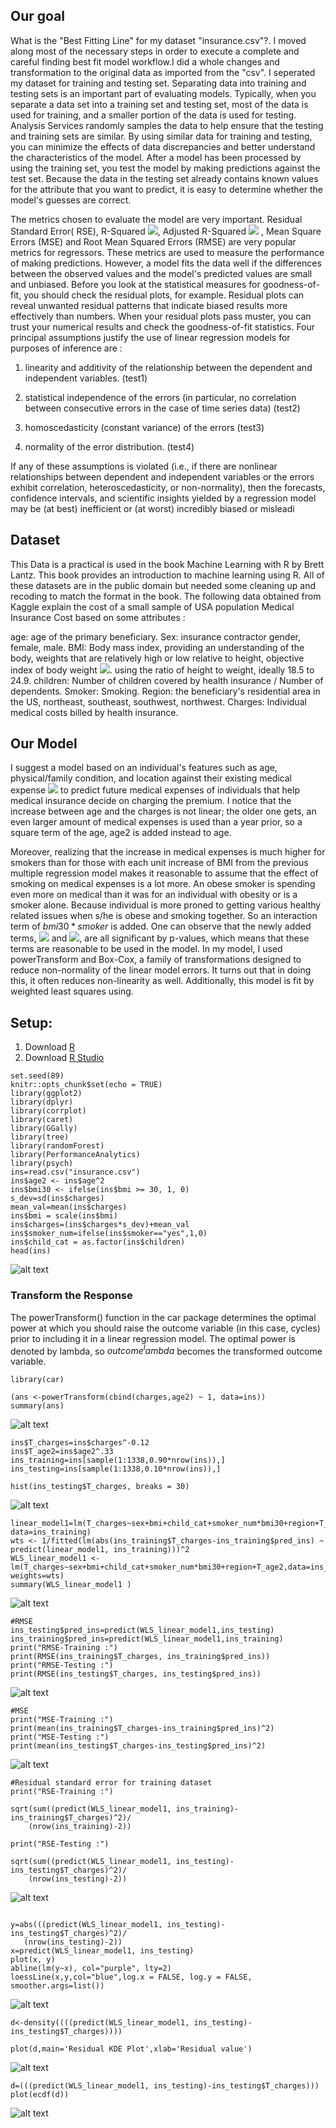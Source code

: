 

## Our goal 

What is the "Best Fitting Line" for my dataset "insurance.csv"?.  I moved along most of the necessary steps in order to execute a complete and careful finding best fit model workflow.I did a whole changes and transformation to the original data as imported from the "csv". I seperated my dataset for training and testing set. Separating data into training and testing sets is an important part of evaluating models. Typically, when you separate a data set into a training set and testing set, most of the data is used for training, and a smaller portion of the data is used for testing. Analysis Services randomly samples the data to help ensure that the testing and training sets are similar. By using similar data for training and testing, you can minimize the effects of data discrepancies and better understand the characteristics of the model. After a model has been processed by using the training set, you test the model by making predictions against the test set. Because the data in the testing set already contains known values for the attribute that you want to predict, it is easy to determine whether the model's guesses are correct.


The metrics chosen to evaluate the model are very important. Residual Standard Error( RSE), R-Squared <img src="https://render.githubusercontent.com/render/math?math=(R^2)">, Adjusted R-Squared <img src="https://render.githubusercontent.com/render/math?math=(Adj R^2)"> , Mean Square Errors (MSE) and Root Mean Squared Errors (RMSE) are very popular metrics for regressors. These metrics are used to measure the performance of making predictions. However, a model fits the data well if the differences between the observed values and the model's predicted values are small and unbiased. Before you look at the statistical measures for goodness-of-fit, you should check the residual plots, for example. Residual plots can reveal unwanted residual patterns that indicate biased results more effectively than numbers. When your residual plots pass muster, you can trust your numerical results and check the goodness-of-fit statistics.  Four principal assumptions justify the use of linear regression models for purposes of inference are :


1. linearity and additivity of the relationship between the dependent and independent variables. (test1)

2. statistical independence of the errors (in particular, no correlation between consecutive errors in the case of time series data) (test2)

3. homoscedasticity (constant variance) of the errors (test3)

4. normality of the error distribution. (test4)

If any of these assumptions is violated (i.e., if there are nonlinear relationships between dependent and independent variables or the errors exhibit correlation, heteroscedasticity, or non-normality), then the forecasts, confidence intervals, and scientific insights yielded by a regression model may be (at best) inefficient or (at worst) incredibly biased or misleadi



## Dataset

This Data is a practical is used in the book Machine Learning with R by Brett Lantz. This book provides an introduction to machine learning using R. All of these datasets are in the public domain but needed some cleaning up and recoding to match the format in the book. The following data obtained from Kaggle explain the cost of a small sample of USA population Medical Insurance Cost based on some attributes :

age: age of the primary beneficiary.
Sex: insurance contractor gender, female, male.
BMI: Body mass index, providing an understanding of the body, weights that are relatively high or low relative to height, objective index of body weight <img src="https://render.githubusercontent.com/render/math?math=(kg / m^2)">. using the ratio of height to weight, ideally 18.5 to 24.9.
children: Number of children covered by health insurance / Number of dependents.
Smoker: Smoking.
Region: the beneficiary's residential area in the US, northeast, southeast, southwest, northwest.
Charges: Individual medical costs billed by health insurance.

## Our Model 

I suggest a model based on an individual's features such as age, physical/family condition, and location against their existing medical expense <img src="https://render.githubusercontent.com/render/math?math=charges"> to predict future medical expenses of individuals that help medical insurance decide on charging the premium. I notice that the increase between age and the charges is not linear; the older one gets, an even larger amount of medical expenses is used than a year prior, so a square term of the age,  age2 is added instead to age.


Moreover, realizing that the increase in medical expenses is much higher for smokers than for those with each unit increase of BMI from the previous multiple regression model makes it reasonable to assume that the effect of smoking on medical expenses is a lot more. An obese smoker is spending even more on medical than it was for an individual with obesity or is a smoker alone. Because individual is more proned to getting various healthy related issues when s/he is obese and smoking together. So an interaction term of $bmi30*smoker$ is added. One can observe that the newly added terms, <img src="https://render.githubusercontent.com/render/math?math=age2"> and <img src="https://render.githubusercontent.com/render/math?math=bmi30*smokers">, are all significant by p-values, which means that these terms are reasonable to be used in the model. In my model, I used powerTransform and Box-Cox, a family of transformations designed to reduce non-normality of the linear model errors. It turns out that in doing this, it often reduces non-linearity as well. Additionally, this model is fit by weighted least squares using.

## Setup: 
1. Download [R](https://cran.rstudio.com/)
2. Download [R Studio](https://www.rstudio.com/products/rstudio/download/)
 

```{r}
set.seed(89)
knitr::opts_chunk$set(echo = TRUE)
library(ggplot2)
library(dplyr)
library(corrplot)
library(caret)
library(GGally)
library(tree)
library(randomForest)
library(PerformanceAnalytics)
library(psych)
ins=read.csv("insurance.csv")
ins$age2 <- ins$age^2
ins$bmi30 <- ifelse(ins$bmi >= 30, 1, 0)
s_dev=sd(ins$charges)
mean_val=mean(ins$charges)
ins$bmi = scale(ins$bmi)
ins$charges=(ins$charges*s_dev)+mean_val
ins$smoker_num=ifelse(ins$smoker=="yes",1,0)
ins$child_cat = as.factor(ins$children)
head(ins)

```

![alt text](images/1.png)

### Transform the Response

The powerTransform() function in the car package determines the optimal power at which you should raise the outcome variable (in this case, cycles) prior to including it in a linear regression model. The optimal power is denoted by lambda, so $outcome^lambda$ becomes the transformed outcome variable.

```{r}
library(car)

(ans <-powerTransform(cbind(charges,age2) ~ 1, data=ins))
summary(ans)
```

![alt text](images/2.png)


```{r}
ins$T_charges=ins$charges^-0.12
ins$T_age2=ins$age2^.33
ins_training=ins[sample(1:1338,0.90*nrow(ins)),]
ins_testing=ins[sample(1:1338,0.10*nrow(ins)),]
```

```{r,fig.height=8,fig.width=8}
hist(ins_testing$T_charges, breaks = 30)
```

![alt text](images/3.png)

```{r}
linear_model1=lm(T_charges~sex+bmi+child_cat+smoker_num*bmi30+region+T_age2, data=ins_training)
wts <- 1/fitted(lm(abs(ins_training$T_charges-ins_training$pred_ins) ~ predict(linear_model1, ins_training)))^2
WLS_linear_model1 <- lm(T_charges~sex+bmi+child_cat+smoker_num*bmi30+region+T_age2,data=ins_training, weights=wts)
summary(WLS_linear_model1 )
```
![alt text](images/4.png)

```{r}
#RMSE
ins_testing$pred_ins=predict(WLS_linear_model1,ins_testing)
ins_training$pred_ins=predict(WLS_linear_model1,ins_training)
print("RMSE-Training :")
print(RMSE(ins_training$T_charges, ins_training$pred_ins))
print("RMSE-Testing :")
print(RMSE(ins_testing$T_charges, ins_testing$pred_ins))
```

![alt text](images/5.png)

```{r}
#MSE
print("MSE-Training :")
print(mean(ins_training$T_charges-ins_training$pred_ins)^2)
print("MSE-Testing :")
print(mean(ins_testing$T_charges-ins_testing$pred_ins)^2)
```


![alt text](images/6.png)


```{r}
#Residual standard error for training dataset
print("RSE-Training :")

sqrt(sum((predict(WLS_linear_model1, ins_training)-ins_training$T_charges)^2)/
    (nrow(ins_training)-2))

print("RSE-Testing :")

sqrt(sum((predict(WLS_linear_model1, ins_testing)-ins_testing$T_charges)^2)/
    (nrow(ins_testing)-2))

```

![alt text](images/7.png)

```{r}

y=abs(((predict(WLS_linear_model1, ins_testing)-ins_testing$T_charges)^2)/
   (nrow(ins_testing)-2))
x=predict(WLS_linear_model1, ins_testing)
plot(x, y)
abline(lm(y~x), col="purple", lty=2)
loessLine(x,y,col="blue",log.x = FALSE, log.y = FALSE, smoother.args=list())

```

![alt text](images/8.png)


```{r}
d<-density((((predict(WLS_linear_model1, ins_testing)-ins_testing$T_charges))))
  
plot(d,main='Residual KDE Plot',xlab='Residual value')
```

![alt text](images/9.png)

```{r}
d=(((predict(WLS_linear_model1, ins_testing)-ins_testing$T_charges)))
plot(ecdf(d))
```
![alt text](images/10.png)